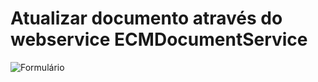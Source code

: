 # Atualizar documento através do webservice ECMDocumentService

![Formulário](https://github.com/sergiomachadosilva/fluig-utils/blob/master/projetos/Atualizar%20Documento/formulario.png)
